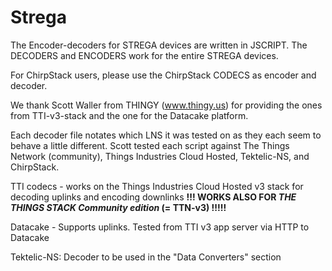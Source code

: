 # Strega
The Encoder-decoders for STREGA devices are written in JSCRIPT.
The DECODERS and ENCODERS work for the entire STREGA devices.

For ChirpStack users, please use the ChirpStack CODECS as encoder and decoder.

We thank Scott Waller from THINGY (www.thingy.us) for providing the ones from TTI-v3-stack and the one for the Datacake
platform.

Each decoder file notates which LNS it was tested on as they each seem to behave a little different.
Scott tested each script against The Things Network (community), Things Industries Cloud Hosted, Tektelic-NS, and ChirpStack.

TTI codecs - works on the Things Industries Cloud Hosted v3 stack for decoding uplinks and encoding downlinks 
**!!! WORKS ALSO FOR _THE THINGS STACK Community edition_ (= TTN-v3) !!!!!**

Datacake - Supports uplinks. Tested from TTI v3 app server via HTTP to Datacake

Tektelic-NS: Decoder to be used in the "Data Converters" section
